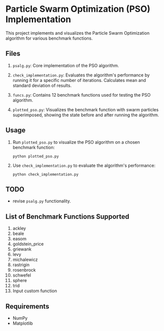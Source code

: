 # Particle Swarm Optimization (PSO) Implementation

This project implements and visualizes the Particle Swarm Optimization algorithm for various benchmark functions.

## Files

1. `psalg.py`: Core implementation of the PSO algorithm.

3. `check_implementation.py`: Evaluates the algorithm's performance by running it for a specific number of iterations. Calculates mean and standard deviation of results.

4. `funcs.py`: Contains 12 benchmark functions used for testing the PSO algorithm.

5. `plotted_pso.py`: Visualizes the benchmark function with swarm particles superimposed, showing the state before and after running the algorithm.

## Usage

1. Run `plotted_pso.py` to visualize the PSO algorithm on a chosen benchmark function:
   ```
   python plotted_pso.py
   ```

2. Use `check_implementation.py` to evaluate the algorithm's performance:
   ```
   python check_implementation.py
   ```

## TODO

- revise `psalg.py` functionality.

## List of Benchmark Functions Supported
1. ackley
2. beale
3. easom
4. goldstein_price
5. griewank
6. levy
7. michalewicz
8. rastrigin
9. rosenbrock
10. schwefel
11. sphere
12. trid
13. Input custom function


## Requirements

- NumPy
- Matplotlib
